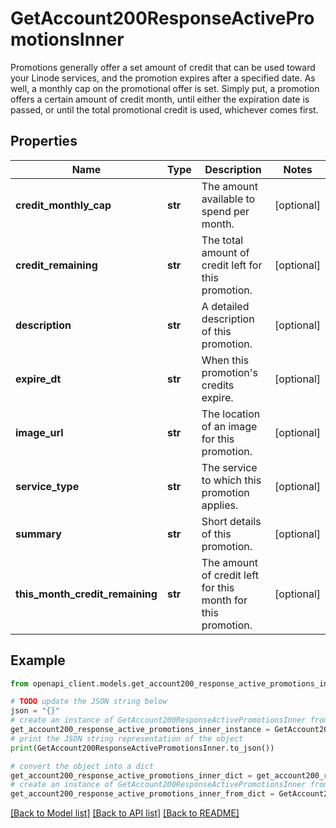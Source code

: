 # GetAccount200ResponseActivePromotionsInner

Promotions generally offer a set amount of credit that can be used toward your Linode services, and the promotion expires after a specified date. As well, a monthly cap on the promotional offer is set.  Simply put, a promotion offers a certain amount of credit  month, until either the expiration date is passed, or until the total promotional credit is used, whichever comes first.

## Properties

Name | Type | Description | Notes
------------ | ------------- | ------------- | -------------
**credit_monthly_cap** | **str** | The amount available to spend per month. | [optional] 
**credit_remaining** | **str** | The total amount of credit left for this promotion. | [optional] 
**description** | **str** | A detailed description of this promotion. | [optional] 
**expire_dt** | **str** | When this promotion&#39;s credits expire. | [optional] 
**image_url** | **str** | The location of an image for this promotion. | [optional] 
**service_type** | **str** | The service to which this promotion applies. | [optional] 
**summary** | **str** | Short details of this promotion. | [optional] 
**this_month_credit_remaining** | **str** | The amount of credit left for this month for this promotion. | [optional] 

## Example

```python
from openapi_client.models.get_account200_response_active_promotions_inner import GetAccount200ResponseActivePromotionsInner

# TODO update the JSON string below
json = "{}"
# create an instance of GetAccount200ResponseActivePromotionsInner from a JSON string
get_account200_response_active_promotions_inner_instance = GetAccount200ResponseActivePromotionsInner.from_json(json)
# print the JSON string representation of the object
print(GetAccount200ResponseActivePromotionsInner.to_json())

# convert the object into a dict
get_account200_response_active_promotions_inner_dict = get_account200_response_active_promotions_inner_instance.to_dict()
# create an instance of GetAccount200ResponseActivePromotionsInner from a dict
get_account200_response_active_promotions_inner_from_dict = GetAccount200ResponseActivePromotionsInner.from_dict(get_account200_response_active_promotions_inner_dict)
```
[[Back to Model list]](../README.md#documentation-for-models) [[Back to API list]](../README.md#documentation-for-api-endpoints) [[Back to README]](../README.md)



